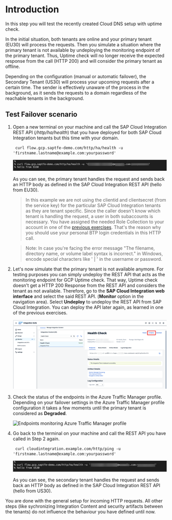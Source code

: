 # Introduction

In this step you will test the recently created Cloud DNS setup with uptime check. 

In the initial situation, both tenants are online and your primary tenant (EU30) will process the requests. Then you simulate a situation where the primary tenant is not available by undeploying the monitoring endpoint of the primary tenant. Thus, Uptime check will no longer receive the expected response from the call (HTTP 200) and will consider the primary tenant as offline. 

Depending on the configuration (manual or automatic failover), the Secondary Tenant (US30) will process your upcoming requests after a certain time. The sender is effectively unaware of the process in the background, as it sends the requests to a domain regardless of the reachable tenants in the background.



## Test Failover scenario


1. Open a new terminal on your machine and call the SAP Cloud Integration REST API (*/http/ha/health*) that you have deployed for both SAP Cloud Integration tenants but this time with your domain. 

   ```console
    curl flow.gcp.saptfe-demo.com/http/ha/health -u 'firstname.lastname@example.com:yourpassword'
   ```
    ![Custom Domain Call](./images/02.png)

    As you can see, the primary tenant handles the request and sends back an HTTP body as defined in the SAP Cloud Integration REST API (hello from EU30). 

   > In this example we are not using the clientid and clientsecret (from the service key) for the particular SAP Cloud Integration tenants as they are tenant specific. Since the caller doesn't know which tenant is handling the request, a user in both subaccounts is necessary. You have assigned the needed Role Collection to your account in one of the [previous exercises](./../01-SetupCloudIntegration/README.md#rolecollection-sender). That's the reason why you should use your personal BTP login credentials in this HTTP call. 

   > Note: In case you're facing the error message "The filename, directory name, or volume label syntax is incorrect." in Windows, encode special characters like ' | ' in the username or password. 

2. Let's now simulate that the primary tenant is not available anymore. For testing purposes you can simply undeploy the REST API that acts as the monitoring endpoint for GCP Uptime check. That way, Uptime check doesn't get a HTTP 200 Response from the REST API and considers the tenant as not available. 
Therefore, go to the **SAP Cloud Integration web interface** and select the said REST API. (**Monitor** option in the navigation area). Select **Undeploy** to undeploy the REST API from SAP Cloud Integration. You can deploy the API later again, as learned in one of the previous exercises. 

   ![Undeploy REST API in SAP Cloud Integration web interface](./images/03.png)

3. Check the status of the endpoints in the Azure Traffic Manager profile. Depending on your failover settings in the Azure Traffic Manager profile configuration it takes a few moments until the primary tenant is considered as **Degraded**. 

   ![Endpoints monitoring Azure Traffic Manager profile](./images/04.png)

4. Go back to the terminal on your machine and call the REST API you have called in Step 2 again. 

   ```console
    curl cloudintegration.example.com/http/ping -u 'firstname.lastname@example.com:yourpassword'
   ```

   ![Custom Domain Call](./images/05.png)

   As you can see, the secondary tenant handles the request and sends back an HTTP body as defined in the SAP Cloud Integration REST API (hello from US30). 

 You are done with the general setup for incoming HTTP requests. All other steps (like sychronizing Integration Content and security artifacts between the tenants) do not influence the behaviour you have defined until now.



